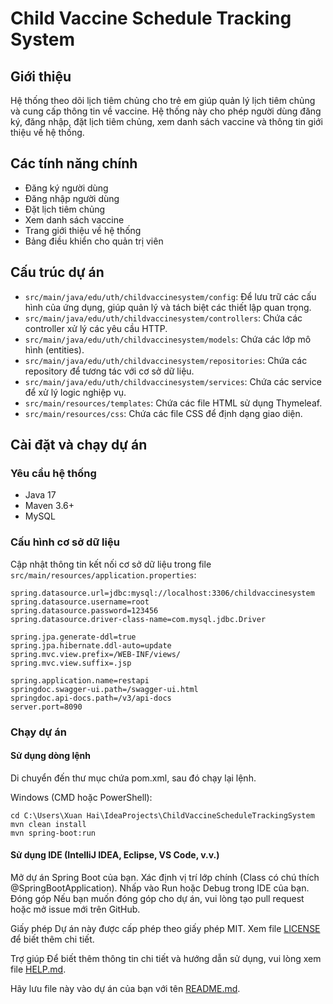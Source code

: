 # Child Vaccine Schedule Tracking System

## Giới thiệu

Hệ thống theo dõi lịch tiêm chủng cho trẻ em giúp quản lý lịch tiêm chủng và cung cấp thông tin về vaccine. Hệ thống này cho phép người dùng đăng ký, đăng nhập, đặt lịch tiêm chủng, xem danh sách vaccine và thông tin giới thiệu về hệ thống.

## Các tính năng chính

- Đăng ký người dùng
- Đăng nhập người dùng
- Đặt lịch tiêm chủng
- Xem danh sách vaccine
- Trang giới thiệu về hệ thống
- Bảng điều khiển cho quản trị viên

## Cấu trúc dự án

- `src/main/java/edu/uth/childvaccinesystem/config`: Để lưu trữ các cấu hình của ứng dụng, giúp quản lý và tách biệt các thiết lập quan trọng.
- `src/main/java/edu/uth/childvaccinesystem/controllers`: Chứa các controller xử lý các yêu cầu HTTP.
- `src/main/java/edu/uth/childvaccinesystem/models`: Chứa các lớp mô hình (entities).
- `src/main/java/edu/uth/childvaccinesystem/repositories`: Chứa các repository để tương tác với cơ sở dữ liệu.
- `src/main/java/edu/uth/childvaccinesystem/services`: Chứa các service để xử lý logic nghiệp vụ.
- `src/main/resources/templates`: Chứa các file HTML sử dụng Thymeleaf.
- `src/main/resources/css`: Chứa các file CSS để định dạng giao diện.

## Cài đặt và chạy dự án

### Yêu cầu hệ thống

- Java 17
- Maven 3.6+
- MySQL

### Cấu hình cơ sở dữ liệu

Cập nhật thông tin kết nối cơ sở dữ liệu trong file `src/main/resources/application.properties`:

```properties
spring.datasource.url=jdbc:mysql://localhost:3306/childvaccinesystem
spring.datasource.username=root
spring.datasource.password=123456
spring.datasource.driver-class-name=com.mysql.jdbc.Driver

spring.jpa.generate-ddl=true
spring.jpa.hibernate.ddl-auto=update
spring.mvc.view.prefix=/WEB-INF/views/
spring.mvc.view.suffix=.jsp

spring.application.name=restapi
springdoc.swagger-ui.path=/swagger-ui.html
springdoc.api-docs.path=/v3/api-docs
server.port=8090
```

### Chạy dự án

#### Sử dụng dòng lệnh

Di chuyển đến thư mục chứa pom.xml, sau đó chạy lại lệnh.

Windows (CMD hoặc PowerShell):
```
cd C:\Users\Xuan Hai\IdeaProjects\ChildVaccineScheduleTrackingSystem
mvn clean install
mvn spring-boot:run
```

#### Sử dụng IDE (IntelliJ IDEA, Eclipse, VS Code, v.v.)

Mở dự án Spring Boot của bạn.
Xác định vị trí lớp chính (Class có chú thích @SpringBootApplication).
Nhấp vào Run hoặc Debug trong IDE của bạn.
Đóng góp
Nếu bạn muốn đóng góp cho dự án, vui lòng tạo pull request hoặc mở issue mới trên GitHub.

Giấy phép
Dự án này được cấp phép theo giấy phép MIT. Xem file [LICENSE](https://github.com/nguyenxuanhai-arch/ChildVaccineScheduleTrackingSystem/blob/master/LICENSE) để biết thêm chi tiết.

Trợ giúp
Để biết thêm thông tin chi tiết và hướng dẫn sử dụng, vui lòng xem file [HELP.md](https://github.com/nguyenxuanhai-arch/ChildVaccineScheduleTrackingSystem/blob/master/%5BHelp).

Hãy lưu file này vào dự án của bạn với tên [README.md]([http://_vscodecontentref_/1](https://github.com/nguyenxuanhai-arch/ChildVaccineScheduleTrackingSystem/blob/master/README.md)).
